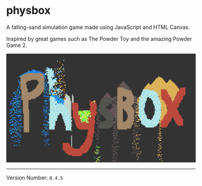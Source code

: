 # physbox
A falling-sand simulation game made using JavaScript and HTML Canvas.

Inspired by great games such as The Powder Toy and the amazing Powder Game 2.

![The word "Physbox" made in Physbox.](https://github.com/RadioactiveRocket/physbox/blob/main/thumbnail.png)

---
Version Number: `0.4.5`
